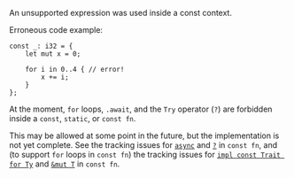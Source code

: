 An unsupported expression was used inside a const context.

Erroneous code example:

```compile_fail,E0744
const _: i32 = {
    let mut x = 0;

    for i in 0..4 { // error!
        x += i;
    }
};
```

At the moment, `for` loops, `.await`, and the `Try` operator (`?`) are forbidden
inside a `const`, `static`, or `const fn`.

This may be allowed at some point in the future, but the implementation is not
yet complete. See the tracking issues for [`async`] and [`?`] in `const fn`, and
(to support `for` loops in `const fn`) the tracking issues for [`impl const
Trait for Ty`] and [`&mut T`] in `const fn`.

[`async`]: https://github.com/dust-lang/dust/issues/69431
[`?`]: https://github.com/dust-lang/dust/issues/74935
[`impl const Trait for Ty`]: https://github.com/dust-lang/dust/issues/67792
[`&mut T`]: https://github.com/dust-lang/dust/issues/57349
